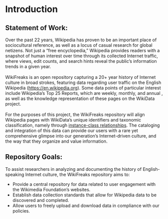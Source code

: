 # Introduction
## Statement of Work:
Over the past 22 years, Wikipedia has proven to be an important place of sociocultural reference, as well as a locus of casual research for global netizens. Not just a “free encyclopedia,” Wikipedia provides readers with a snapshot of human interest over time through its collected Internet traffic, where views, edit counts, and search hints reveal the public’s information trends in a given year.
<br><br>
WikiFreaks is an open repository capturing a 20+ year history of Internet culture in broad strokes, featuring data regarding user traffic on the English Wikipedia (https://en.wikipedia.org). Some data points of particular interest include Wikipedia’s Top 25 Reports, which are weekly, monthly, and annual , as well as the knowledge representation of these pages on the WikiData project.
<br><br>
For the purposes of this project, the WikiFreaks repository will align Wikipedia pages with WikiData’s unique identifiers and taxonomic classification, namely through [instance-class relationships](https://www.wikidata.org/wiki/Property:P31). The cataloging and integration of this data can provide our users with a rare yet comprehensive glimpse into our generation’s Internet-driven culture, and the way that they organize and value information.

## Repository Goals:
To assist researchers in analyzing and documenting the history of English-speaking Internet culture, the WikiFreaks repository aims to:
- Provide a central repository for data related to user engagement with the Wikimedia Foundation’s websites.
- Establish data collection standards that allow for Wikipedia data to be discovered and completed.
- Allow users to freely upload and download data in compliance with our policies.
